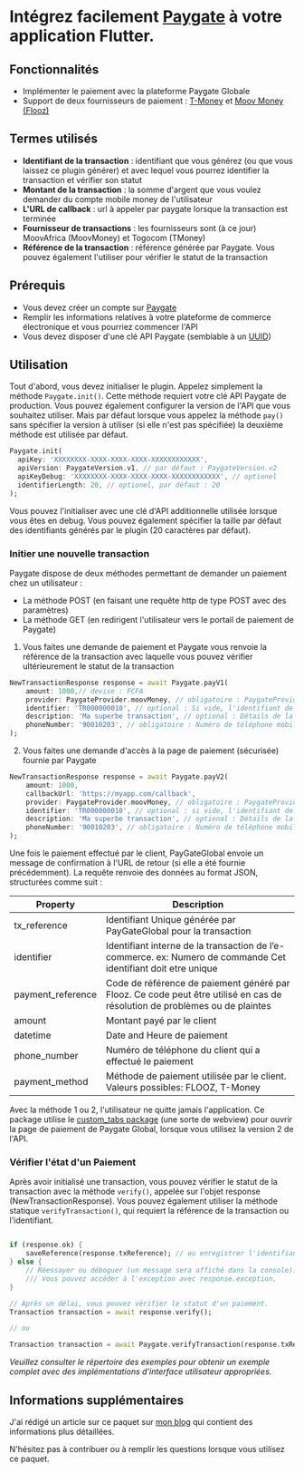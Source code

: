 # Intégrez facilement [Paygate](https://paygateglobal.com) à votre application Flutter.

<!--<div style="padding: 6px; background: #FFFFFF">
    <img width="64" src="https://storage.googleapis.com/cms-storage-bucket/c823e53b3a1a7b0d36a9.png" />
    <img width="64" src="https://paygateglobal.com/assets/logo-99cc62bdc693bd28b9f95fee64e71ed3ed266fa4e9dfdb196515f8a7251cc54e.png"/>
    <img width="64" src="example/assets/moov_money.png" />
    <img width="64" src="example/assets/tmoney.png" />
</div>-->

## Fonctionnalités

- Implémenter le paiement avec la plateforme Paygate Globale
- Support de deux fournisseurs de paiement : [T-Money](https://togocom.tg/tmoney) et [Moov Money (Flooz)](https://moov-africa.tg/flooz/)

## Termes utilisés

- **Identifiant de la transaction** : identifiant que vous générez (ou que vous laissez ce plugin générer) et avec lequel vous pourrez identifier la transaction et vérifier son statut
- **Montant de la transaction** : la somme d'argent que vous voulez demander du compte mobile money de l'utilisateur
- **L'URL de callback** : url à appeler par paygate lorsque la transaction est terminée
- **Fournisseur de transactions** : les fournisseurs sont (à ce jour) MoovAfrica (MoovMoney) et Togocom (TMoney)
- **Référence de la transaction** : référence générée par Paygate. Vous pouvez également l'utiliser pour vérifier le statut de la transaction

## Prérequis

* Vous devez créer un compte sur [Paygate](https://paygateglobal.com/nouveau-compte)
* Remplir les informations relatives à votre plateforme de commerce électronique et vous pourriez commencer l'API
* Vous devez disposer d'une clé API Paygate (semblable à un [UUID](https://fr.wikipedia.org/wiki/Universally_unique_identifier))

## Utilisation

Tout d'abord, vous devez initialiser le plugin. Appelez simplement la méthode `Paygate.init()`. Cette méthode requiert votre clé API Paygate de production.
Vous pouvez également configurer la version de l'API que vous souhaitez utiliser. Mais par défaut lorsque vous appelez la méthode `pay()` sans spécifier la version à utiliser (si elle n'est pas spécifiée) la deuxième méthode est utilisée par défaut.

```dart
Paygate.init(
  apiKey: 'XXXXXXXX-XXXX-XXXX-XXXX-XXXXXXXXXXXX',
  apiVersion: PaygateVersion.v1, // par défaut : PaygateVersion.v2
  apiKeyDebug: 'XXXXXXXX-XXXX-XXXX-XXXX-XXXXXXXXXXXX', // optionel
  identifierLength: 20, // optionel, par défaut : 20
);
```

Vous pouvez l'initialiser avec une clé d'API additionnelle utilisée lorsque vous êtes en debug.
Vous pouvez également spécifier la taille par défaut des identifiants générés par le plugin (20 caractères par défaut).

### Initier une nouvelle transaction

Paygate dispose de deux méthodes permettant de demander un paiement chez un utilisateur :
* La méthode POST (en faisant une requête http de type POST avec des paramètres)
* La méthode GET (en redirigent l'utilisateur vers le portail de paiement de Paygate)

1. Vous faites une demande de paiement et Paygate vous renvoie la référence de la transaction avec laquelle vous pouvez vérifier ultérieurement le statut de la transaction

```dart
NewTransactionResponse response = await Paygate.payV1(
    amount: 1000,// devise : FCFA
    provider: PaygateProvider.moovMoney, // obligatoire : PaygateProvider.moovMoney ou PaygateProvider.tmoney
    identifier: 'TR000000010', // optional : Si vide, l'identifiant de la transaction sera généré par le plugin.
    description: 'Ma superbe transaction', // optional : Détails de la transaction
    phoneNumber: '90010203', // obligatoire : Numéro de téléphone mobile du Client
);
```

2. Vous faites une demande d'accès à la page de paiement (sécurisée) fournie par Paygate

```dart
NewTransactionResponse response = await Paygate.payV2(
    amount: 1000,
    callbackUrl: 'https://myapp.com/callback',
    provider: PaygateProvider.moovMoney, // obligatoire : PaygateProvider.moovMoney or PaygateProvider.tmoney
    identifier: 'TR000000010', // optional : si vide, l'identifiant de la transaction sera généré par le plugin.
    description: 'Ma superbe transaction', // optional : Détails de la transaction
    phoneNumber: '90010203', // obligatoire : Numéro de téléphone mobile du Client
);
```

Une fois le paiement effectué par le client, PayGateGlobal envoie un message de confirmation à l'URL de retour (si elle a été fournie précédemment). 
La requête renvoie des données au format JSON, structurées comme suit : 

| Property          |    Description                                                                |
| ----------------- | ----------------------------------------------------------------------------- |
| tx_reference      | Identifiant Unique générée par PayGateGlobal pour la transaction              |
| identifier        | Identifiant interne de la transaction de l’e-commerce. ex: Numero de commande Cet identifiant doit etre unique |
| payment_reference | Code de référence de paiement généré par Flooz. Ce code peut être utilisé en cas de résolution de problèmes ou de plaintes                    |
| amount            | Montant payé par le client                                                    |
| datetime          | Date and Heure de paiement                                                    |
| phone_number      | Numéro de téléphone du client qui a effectué le paiement                      |
| payment_method    | Méthode de paiement utilisée par le client. Valeurs possibles: FLOOZ, T-Money |

Avec la méthode 1 ou 2, l'utilisateur ne quitte jamais l'application. Ce package utilise le [custom_tabs package](https://pub.dev/packages/flutter_custom_tabs) (une sorte de webview) pour ouvrir la page de paiement de Paygate Global, lorsque vous utilisez la version 2 de l'API.

### Vérifier l'état d'un Paiement

Après avoir initialisé une transaction, vous pouvez vérifier le statut de la transaction avec la méthode `verify()`, appelée sur l'objet response (NewTransactionResponse). Vous pouvez également utiliser la méthode statique `verifyTransaction()`, qui requiert la référence de la transaction ou l'identifiant.

```dart

if (response.ok) {
    saveReference(response.txReference); // ou enregistrer l'identifiant dans votre base de données saveIdentifier(response.identifier);
} else {
    // Réessayer ou déboguer (un message sera affiché dans la console).
    /// Vous pouvez accéder à l'exception avec response.exception.
}

// Après un délai, vous pouvez vérifier le statut d'un paiement.
Transaction transaction = await response.verify(); 

// ou 

Transaction transaction = await Paygate.verifyTransaction(response.txReference); // ou Paygate.verifyTransaction(response.identifier);
```

_Veuillez consulter le répertoire des exemples pour obtenir un exemple complet avec des implémentations d'interface utilisateur appropriées._

## Informations supplémentaires

J'ai rédigé un article sur ce paquet sur [mon blog](https://blog.theresilient.dev/) qui contient des informations plus détaillées.

N'hésitez pas à contribuer ou à remplir les questions lorsque vous utilisez ce paquet.
